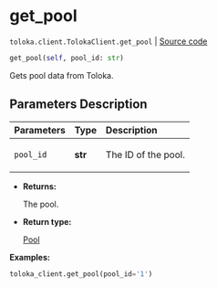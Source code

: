 # get_pool
`toloka.client.TolokaClient.get_pool` | [Source code](https://github.com/Toloka/toloka-kit/blob/v1.1.2/src/client/__init__.py#L1556)

```python
get_pool(self, pool_id: str)
```

Gets pool data from Toloka.

## Parameters Description

| Parameters | Type | Description |
| :----------| :----| :-----------|
`pool_id`|**str**|<p>The ID of the pool.</p>

* **Returns:**

  The pool.

* **Return type:**

  [Pool](toloka.client.pool.Pool.md)

**Examples:**


```python
toloka_client.get_pool(pool_id='1')
```
